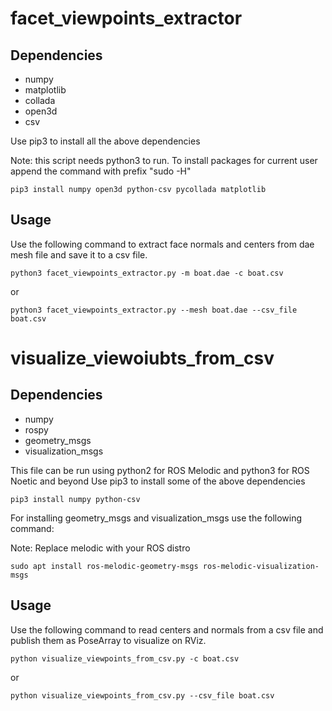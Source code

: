 # facet_viewpoints_extractor
## Dependencies
- numpy
- matplotlib
- collada
- open3d
- csv

Use pip3 to install all the above dependencies

Note: this script needs python3 to run. To install packages for current user
append the command with prefix "sudo -H"
```
pip3 install numpy open3d python-csv pycollada matplotlib 
```

## Usage
Use the following command to extract face normals and centers from dae mesh file
and save it to a csv file. 
```
python3 facet_viewpoints_extractor.py -m boat.dae -c boat.csv
```
or
```
python3 facet_viewpoints_extractor.py --mesh boat.dae --csv_file boat.csv
```

# visualize_viewoiubts_from_csv
## Dependencies
- numpy
- rospy
- geometry_msgs
- visualization_msgs

This file can be run using python2 for ROS Melodic and python3 for ROS Noetic
and beyond
Use pip3 to install some of the above dependencies

```
pip3 install numpy python-csv 
```
For installing geometry_msgs and visualization_msgs use the following command:

Note: Replace melodic with your ROS distro
```
sudo apt install ros-melodic-geometry-msgs ros-melodic-visualization-msgs
```

## Usage
Use the following command to read centers and normals from a csv file and publish
them as PoseArray to visualize on RViz.
```
python visualize_viewpoints_from_csv.py -c boat.csv
```
or
```
python visualize_viewpoints_from_csv.py --csv_file boat.csv
```